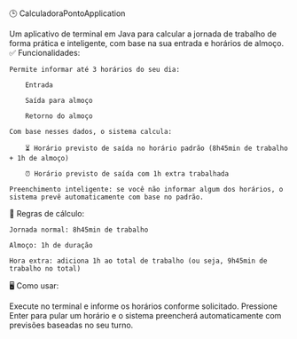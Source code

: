🕒 CalculadoraPontoApplication

Um aplicativo de terminal em Java para calcular a jornada de trabalho de forma prática e inteligente, com base na sua entrada e horários de almoço.
✅ Funcionalidades:

    Permite informar até 3 horários do seu dia:

        Entrada

        Saída para almoço

        Retorno do almoço

    Com base nesses dados, o sistema calcula:

        ⏳ Horário previsto de saída no horário padrão (8h45min de trabalho + 1h de almoço)

        ⏰ Horário previsto de saída com 1h extra trabalhada

    Preenchimento inteligente: se você não informar algum dos horários, o sistema prevê automaticamente com base no padrão.

🔧 Regras de cálculo:

    Jornada normal: 8h45min de trabalho

    Almoço: 1h de duração

    Hora extra: adiciona 1h ao total de trabalho (ou seja, 9h45min de trabalho no total)

🖥️ Como usar:

Execute no terminal e informe os horários conforme solicitado. Pressione Enter para pular um horário e o sistema preencherá automaticamente com previsões baseadas no seu turno.

